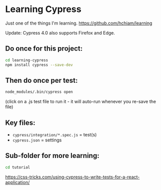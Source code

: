 # Learning Cypress
Just one of the things I'm learning. https://github.com/hchiam/learning

Update: Cypress 4.0 also supports Firefox and Edge.

## Do once for this project:

```bash
cd learning-cypress
npm install cypress --save-dev
```

## Then do once per test:

```bash
node_modules/.bin/cypress open
```

(click on a .js test file to run it - it will auto-run whenever you re-save the file)

## Key files:

- `cypress/integration/*.spec.js` = test(s)
- `cypress.json` = settings

## Sub-folder for more learning:

```bash
cd tutorial
```

<https://css-tricks.com/using-cypress-to-write-tests-for-a-react-application/>
